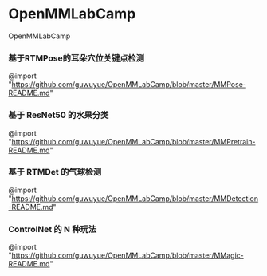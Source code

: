 # OpenMMLabCamp
OpenMMLabCamp

### 基于RTMPose的耳朵穴位关键点检测

@import "https://github.com/guwuyue/OpenMMLabCamp/blob/master/MMPose-README.md"


### 基于 ResNet50 的水果分类

@import "https://github.com/guwuyue/OpenMMLabCamp/blob/master/MMPretrain-README.md"


### 基于 RTMDet 的气球检测

@import "https://github.com/guwuyue/OpenMMLabCamp/blob/master/MMDetection-README.md"

### ControlNet 的 N 种玩法

@import "https://github.com/guwuyue/OpenMMLabCamp/blob/master/MMagic-README.md"